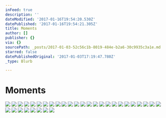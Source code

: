 ```yaml
---
inFeed: true
description: ''
dateModified: '2017-01-16T19:54:20.530Z'
datePublished: '2017-01-16T19:54:21.305Z'
title: Moments
author: []
publisher: {}
via: {}
sourcePath: _posts/2017-01-03-52c56c1b-8019-484e-b2a6-30c9935c3a1e.md
starred: false
datePublishedOriginal: '2017-01-03T17:19:47.780Z'
_type: Blurb

---
```

# Moments
![](https://the-grid-user-content.s3-us-west-2.amazonaws.com/63d76ada-16a1-4cd9-9e4d-45b28cdf5e6e.jpg)
![](https://the-grid-user-content.s3-us-west-2.amazonaws.com/3cd0e4d7-4d2d-4aa7-862f-238d46c6647f.jpg)
![](https://the-grid-user-content.s3-us-west-2.amazonaws.com/9aa14fec-cf90-43ae-9d51-2f7f43de7fb6.jpg)
![](https://the-grid-user-content.s3-us-west-2.amazonaws.com/a116cbbc-8193-431b-a217-71b1fbcff6df.jpg)
![](https://the-grid-user-content.s3-us-west-2.amazonaws.com/00c3639b-a9b5-4de2-bac1-af12aa63ccf0.jpg)
![](https://the-grid-user-content.s3-us-west-2.amazonaws.com/ec81640a-02da-4e11-9846-65f949033e45.jpg)
![](https://the-grid-user-content.s3-us-west-2.amazonaws.com/8f183b11-3856-489e-8ade-71deda5feeda.jpg)
![](https://the-grid-user-content.s3-us-west-2.amazonaws.com/8c20c6fe-20da-4940-962e-596ca8d2cd62.jpg)
![](https://the-grid-user-content.s3-us-west-2.amazonaws.com/4115feca-2285-49ab-b5ae-efee61a433bc.jpg)
![](https://the-grid-user-content.s3-us-west-2.amazonaws.com/d56b30cd-acfd-4660-bd65-569bc405c772.jpg)
![](https://the-grid-user-content.s3-us-west-2.amazonaws.com/91c44928-6d2d-4cb6-93a1-e34be9536729.jpg)
![](https://the-grid-user-content.s3-us-west-2.amazonaws.com/328962ca-7d4d-44be-b066-9dd81ad47e1a.jpg)
![](https://the-grid-user-content.s3-us-west-2.amazonaws.com/0567f3e6-c024-414c-9bcd-6536d6eca81f.jpg)
![](https://the-grid-user-content.s3-us-west-2.amazonaws.com/827fce65-eb03-4712-954f-c349eb7f40bd.jpg)
![](https://the-grid-user-content.s3-us-west-2.amazonaws.com/78109d60-a6b6-4850-b125-c2dee9d8b0f8.jpg)
![](https://the-grid-user-content.s3-us-west-2.amazonaws.com/2ac9ddaf-9594-4706-b9e9-c8e51f067373.jpg)
![](https://the-grid-user-content.s3-us-west-2.amazonaws.com/1ba5ee38-a66e-4fc4-86c3-89216ec7b61c.jpg)
![](https://the-grid-user-content.s3-us-west-2.amazonaws.com/8e85cebe-f417-4243-acb0-0ccd07317c3d.jpg)
![](https://the-grid-user-content.s3-us-west-2.amazonaws.com/30bf597f-c6ac-4ad2-87c9-cdd4f357202c.jpg)
![](https://the-grid-user-content.s3-us-west-2.amazonaws.com/635d2881-6731-4936-91c8-bcf11a2f07d6.jpg)
![](https://the-grid-user-content.s3-us-west-2.amazonaws.com/aca87409-0879-4580-9d3e-91ac9c5f0b01.jpg)
![](https://the-grid-user-content.s3-us-west-2.amazonaws.com/84d6ec98-4345-4e51-bd01-a45de8ce57b3.jpg)
![](https://the-grid-user-content.s3-us-west-2.amazonaws.com/47421c5e-e9cb-4d56-b02f-1d4dd2cb3a0d.jpg)
![](https://the-grid-user-content.s3-us-west-2.amazonaws.com/53986f47-17c6-4819-b450-4166fd10e6ea.jpg)
![](https://the-grid-user-content.s3-us-west-2.amazonaws.com/69f0e280-4fd6-47f3-8c4b-7be18a6da0c7.jpg)
![](https://the-grid-user-content.s3-us-west-2.amazonaws.com/50057b8e-34b5-442c-bedd-2e6c91d912ac.jpg)
![](https://the-grid-user-content.s3-us-west-2.amazonaws.com/4bdd5701-a015-4e8a-b89c-ae4ae3dc04f2.jpg)
![](https://the-grid-user-content.s3-us-west-2.amazonaws.com/bf44c90a-fd7f-42ad-bd8a-023c3b965bd0.jpg)
![](https://the-grid-user-content.s3-us-west-2.amazonaws.com/67935b8a-bfe1-48cf-9480-9a66dbdbfec9.jpg)
![](https://the-grid-user-content.s3-us-west-2.amazonaws.com/e7f6977b-02e9-4e6e-a27a-e45010ae1279.jpg)
![](https://the-grid-user-content.s3-us-west-2.amazonaws.com/f58254ab-1635-4680-a923-baa210479f5c.jpg)
![](https://the-grid-user-content.s3-us-west-2.amazonaws.com/ea87c966-5ce7-4d07-814b-d6cd62e286cf.jpg)
![](https://the-grid-user-content.s3-us-west-2.amazonaws.com/e2fe4b2e-068a-4f4d-995b-d9e83eff1435.jpg)